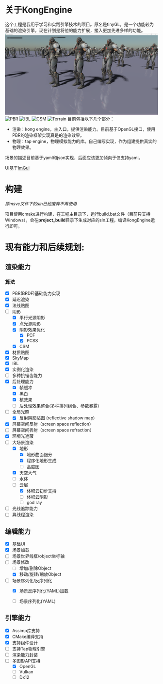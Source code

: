 # 关于KongEngine

这个工程是我用于学习和实践引擎技术的项目。原名是tinyGL，是一个功能较为基础的渲染引擎，现在计划是将他的能力扩展，接入更加先进多样的功能。
![softshadow and ssr](docs/Hello/KongEngine_softshadow_and_ssr.png)
![PBR](docs/Hello/KongEngine_PBR.png)
![IBL](docs/Hello/KongEngine_IBL.png)
![CSM](docs/Hello/KongEngine_CSM.png)
![Terrain](docs/Hello/KongEngine_Terrain.png)
目前包括以下几个部分：
- 渲染：kong engine，主入口，提供渲染能力。目前基于OpenGL接口，使用PBR的渲染框架实现真是的渲染效果。
- 物理：tap engine，物理模拟能力的库。自己编写实现，作为组建提供真实的物理效果。

场景的描述目前基于yaml和json实现，后面应该更加倾向于仅支持yaml。

UI基于[ImGui](https://github.com/ocornut/imgui)

# 构建
*原msvc文件下的sln已经废弃不再使用*

项目使用cmake进行构建，在工程主目录下，运行build.bat文件（目前只支持Windows），会在**project_build**目录下生成对应的sln工程，编译KongEngine运行即可。

# 现有能力和后续规划:
## 渲染能力
### 算法
 - [x] PBR(BRDF)基础能力实现
 - [x] 延迟渲染
 - [x] 法线贴图
 - [ ] 阴影
    - [x] 平行光源阴影
    - [x] 点光源阴影
    - [x] 阴影效果优化
      - [x] PCF
      - [x] PCSS
    - [x] CSM
 - [x] 材质贴图
 - [x] SkyMap
 - [x] IBL
 - [x] 实例化渲染
 - [ ] 多种抗锯齿能力
 - [x] 后处理能力
   - [x] 帧缓冲
   - [x] 黑白
   - [x] 核效果
   - [ ] 后处理效果整合(多种排列组合、参数暴露)
 - [ ] 全局光照
   - [x] 反射阴影贴图 (reflective shadow map)
 - [x] 屏幕空间反射（screen space reflection）
 - [ ] 屏幕空间折射（screen space refraction）
 - [x] 环境光遮蔽
 - [ ] 大场景渲染
   - [x] 地形
     - [x] 地形曲面细分
     - [x] 程序化地形生成
     - [ ] 高度图
   - [x] 天空大气
   - [ ] 水体
   - [ ] 云层
     - [x] 体积云初步支持
     - [ ] 体积云阴影
     - [ ] god ray 

 - [ ] 光线追踪能力
 - [ ] 异线程渲染
 
## 编辑能力
 - [x] 基础UI
 - [x] 场景加载
 - [ ] 场景世界线框/object坐标轴
 - [ ] 场景修改
    - [ ] 增加/删除Object
    - [x] 移动/旋转/缩放Object
 - [ ] 场景序列化/反序列化    
    - [x] 场景反序列化(YAML)加载
    - [ ] 场景序列化(YAML)


## 引擎能力
 - [x] Assimp库支持
 - [x] CMake编译支持
 - [x] 支持组件设计
 - [ ] 支持Tap物理引擎
 - [ ] 渲染能力封装
 - [ ] 多图形API支持
   - [x] OpenGL
   - [ ] Vulkan
   - [ ] Dx12
